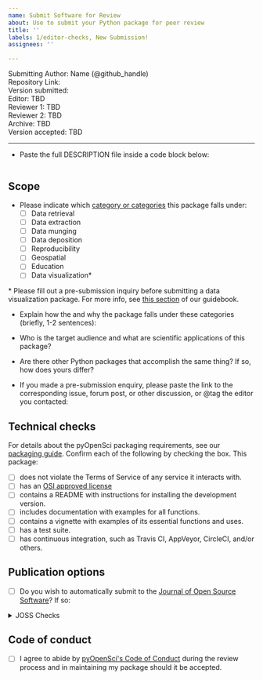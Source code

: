 ```yaml
---
name: Submit Software for Review
about: Use to submit your Python package for peer review
title: ''
labels: 1/editor-checks, New Submission!
assignees: ''

---
```


Submitting Author: Name (@github_handle)  
Repository Link:  
Version submitted:   
Editor: TBD  
Reviewer 1: TBD  
Reviewer 2: TBD  
Archive: TBD  
Version accepted: TBD   

---

-   Paste the full DESCRIPTION file inside a code block below:

```

```


## Scope 
- Please indicate which [category or categories](https://www.pyopensci.org/dev_guide/peer_review/aims_scope.html) this package falls under:
	- [ ] Data retrieval
	- [ ] Data extraction
	- [ ] Data munging
	- [ ] Data deposition
	- [ ] Reproducibility
	- [ ] Geospatial
	- [ ] Education
	- [ ] Data visualization*

\* Please fill out a pre-submission inquiry before submitting a data visualization package. For more info, see [this section](https://www.pyopensci.org/dev_guide/peer_review/aims_scope.html#notes-on-categories) of our guidebook.

- Explain how the and why the package falls under these categories (briefly, 1-2 sentences):

-   Who is the target audience and what are scientific applications of this package?  

-   Are there other Python packages that accomplish the same thing? If so, how does yours differ?

-   If you made a pre-submission enquiry, please paste the link to the corresponding issue, forum post, or other discussion, or @tag the editor you contacted:

## Technical checks

For details about the pyOpenSci packaging requirements, see our [packaging guide](https://www.pyopensci.org/dev_guide/packaging/packaging_guide.html). Confirm each of the following by checking the box.  This package:

- [ ] does not violate the Terms of Service of any service it interacts with. 
- [ ] has an [OSI approved license](https://opensource.org/licenses)
- [ ] contains a README with instructions for installing the development version. 
- [ ] includes documentation with examples for all functions.
- [ ] contains a vignette with examples of its essential functions and uses.
- [ ] has a test suite.
- [ ] has continuous integration, such as Travis CI, AppVeyor, CircleCI, and/or others.
## Publication options

- [ ] Do you wish to automatically submit to the [Journal of Open Source Software](http://joss.theoj.org/)? If so:

<details>
 <summary>JOSS Checks</summary>  

- [ ] The package has an **obvious research application** according to JOSS's definition in their [submission requirements](https://joss.readthedocs.io/en/latest/submitting.html#submission-requirements). Be aware that completing the pyOpenSci review process **does not** guarantee acceptance to JOSS. Be sure to read their submission requirements (linked above) if you are interested in submitting to JOSS. 
- [ ] The package is not a "minor utility" as defined by JOSS's [submission requirements](https://joss.readthedocs.io/en/latest/submitting.html#submission-requirements): "Minor ‘utility’ packages, including ‘thin’ API clients, are not acceptable." pyOpenSci welcomes these packages under "Data Retrieval", but JOSS has slightly different criteria.
- [ ] The package contains a `paper.md` matching [JOSS's requirements](https://joss.readthedocs.io/en/latest/submitting.html#what-should-my-paper-contain) with a high-level description in the package root or in `inst/`.
- [ ] The package is deposited in a long-term repository with the DOI: 

*Note: Do not submit your package separately to JOSS*
  
</details>

## Code of conduct

- [ ] I agree to abide by [pyOpenSci's Code of Conduct](https://www.pyopensci.org/dev_guide/peer_review/coc.html) during the review process and in maintaining my package should it be accepted.
